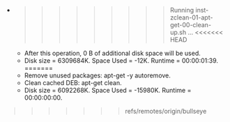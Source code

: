 * >>>>>>>>> Running inst-zclean-01-apt-get-00-clean-up.sh ...
<<<<<<< HEAD
  * After this operation, 0 B of additional disk space will be used.
  * Disk size = 6309684K. Space Used = -12K. Runtime = 00:00:01:39.
=======
  * Remove unused packages: apt-get -y autoremove.
  * Clean cached DEB: apt-get clean.
  * Disk size = 6092268K. Space Used = -15980K. Runtime = 00:00:00:00.
>>>>>>> refs/remotes/origin/bullseye

